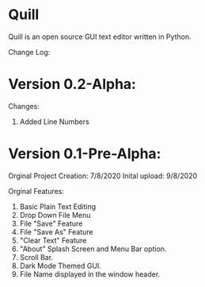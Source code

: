 # Quill
Quill is an open source GUI text editor written in Python.

Change Log:
# Version 0.2-Alpha:
Changes:
1. Added Line Numbers
# Version 0.1-Pre-Alpha:
Orginal Project Creation: 7/8/2020
Inital upload: 9/8/2020

Orginal Features:
1. Basic Plain Text Editing
2. Drop Down File Menu
3. File "Save" Feature
4. File "Save As" Feature
5. "Clear Text" Feature
6. "About" Splash Screen and Menu Bar option.
7. Scroll Bar.
8. Dark Mode Themed GUI.
9. File Name displayed in the window header.